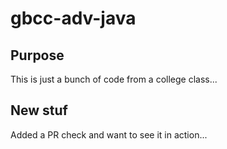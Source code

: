 # gbcc-adv-java
## Purpose

This is just a bunch of code from a college class...

## New stuf

Added a PR check and want to see it in action...


